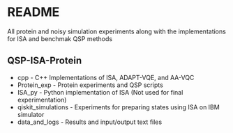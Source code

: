 # README 





All protein and noisy simulation experiments along with the implementations for ISA and benchmak QSP methods 

## QSP-ISA-Protein


  - cpp - C++ Implementations of ISA, ADAPT-VQE, and AA-VQC
  - Protein_exp - Protein experiments and QSP scripts
  - ISA_py - Python implementation of ISA (Not used for final experimentation)
  - qiskit_simulations - Experiments for preparing states using ISA on IBM simulator
  - data_and_logs - Results and input/output text files


  
  
  

  





